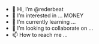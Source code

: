 - 👋 Hi, I’m @rederbeat
- 👀 I’m interested in ... MONEY
- 🌱 I’m currently learning ...
- 💞️ I’m looking to collaborate on ...
- 📫 How to reach me ...

<!---
rederbeat/rederbeat is a ✨ special ✨ repository because its `README.md` (this file) appears on your GitHub profile.
You can click the Preview link to take a look at your changes.
--->
